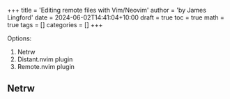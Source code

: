 +++
title = 'Editing remote files with Vim/Neovim'
author = 'by James Lingford'
date = 2024-06-02T14:41:04+10:00
draft = true
toc = true
math = true
tags = []
categories = []
+++

Options:
1. Netrw
2. Distant.nvim plugin
3. Remote.nvim plugin

## Netrw


